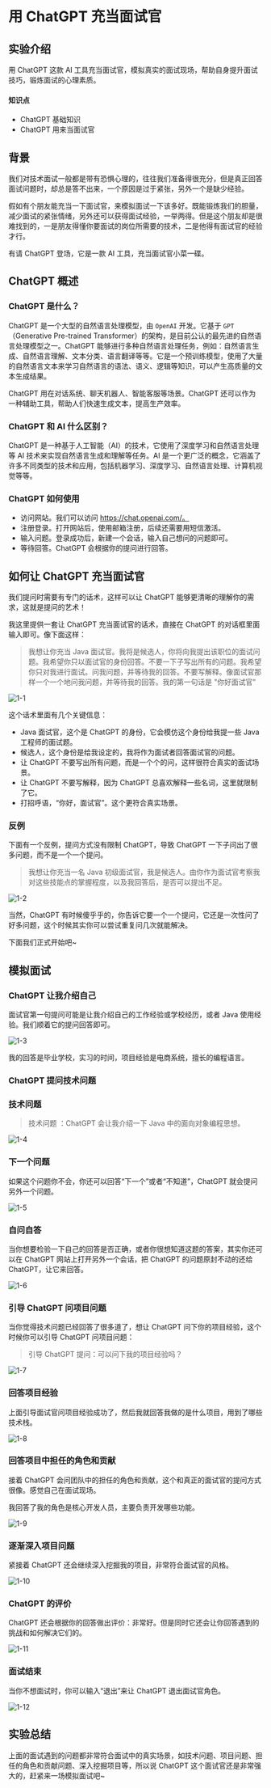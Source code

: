 # 用 ChatGPT 充当面试官

## 实验介绍

用 ChatGPT 这款 AI 工具充当面试官，模拟真实的面试现场，帮助自身提升面试技巧，锻炼面试的心理素质。

#### 知识点

- ChatGPT 基础知识
- ChatGPT 用来当面试官

## 背景

我们对技术面试一般都是带有恐惧心理的，往往我们准备得很充分，但是真正回答面试问题时，却总是答不出来，一个原因是过于紧张，另外一个是缺少经验。

假如有个朋友能充当一下面试官，来模拟面试一下该多好。既能锻炼我们的胆量，减少面试的紧张情绪，另外还可以获得面试经验，一举两得。但是这个朋友却是很难找到的，一是朋友得懂你要面试的岗位所需要的技术，二是他得有面试官的经验才行。

有请 ChatGPT 登场，它是一款 AI 工具，充当面试官小菜一碟。

## ChatGPT 概述

### ChatGPT 是什么？

ChatGPT 是一个大型的自然语言处理模型，由 `OpenAI` 开发。它基于 `GPT`（Generative Pre-trained Transformer）的架构，是目前公认的最先进的自然语言处理模型之一。ChatGPT 能够进行多种自然语言处理任务，例如：自然语言生成、自然语言理解、文本分类、语言翻译等等。它是一个预训练模型，使用了大量的自然语言文本来学习自然语言的语法、语义、逻辑等知识，可以产生高质量的文本生成结果。

ChatGPT 用在对话系统、聊天机器人、智能客服等场景。ChatGPT 还可以作为一种辅助工具，帮助人们快速生成文本，提高生产效率。

### ChatGPT 和 AI 什么区别？

ChatGPT 是一种基于人工智能（AI）的技术，它使用了深度学习和自然语言处理等 AI 技术来实现自然语言生成和理解等任务。AI 是一个更广泛的概念，它涵盖了许多不同类型的技术和应用，包括机器学习、深度学习、自然语言处理、计算机视觉等等。

### ChatGPT 如何使用

- 访问网站。我们可以访问 https://chat.openai.com/。
- 注册登录。打开网站后，使用邮箱注册，后续还需要用短信激活。
- 输入问题。登录成功后，新建一个会话，输入自己想问的问题即可。
- 等待回答。ChatGPT 会根据你的提问进行回答。

## 如何让 ChatGPT 充当面试官

我们提问时需要有专门的话术，这样可以让 ChatGPT 能够更清晰的理解你的需求，这就是提问的艺术！

我这里提供一套让 ChatGPT 充当面试官的话术，直接在 ChatGPT 的对话框里面输入即可。像下面这样：

> 我想让你充当 Java 面试官。我将是候选人，你将向我提出该职位的面试问题。我希望你只以面试官的身份回答。不要一下子写出所有的问题。我希望你只对我进行面试。问我问题，并等待我的回答。不要写解释。像面试官那样一个一个地问我问题，并等待我的回答。我的第一句话是 "你好面试官"

![1-1](1_interview.assets/75d4d42656a07179fd832ef91011e69d-0.png)

这个话术里面有几个关键信息：

- Java 面试官，这个是 ChatGPT 的身份，它会模仿这个身份给我提一些 Java 工程师的面试题。
- 候选人，这个身份是给我设定的，我将作为面试者回答面试官的问题。
- 让 ChatGPT 不要写出所有问题，而是一个个的问，这样很符合真实的面试场景。
- 让 ChatGPT 不要写解释，因为 ChatGPT 总喜欢解释一些名词，这里就限制了它。
- 打招呼语，“你好，面试官”。这个更符合真实场景。

### 反例

下面有一个反例，提问方式没有限制 ChatGPT，导致 ChatGPT 一下子问出了很多问题，而不是一个一个提问。

> 我想让你充当一名 Java 初级面试官，我是候选人。由你作为面试官考察我对这些技能点的掌握程度，以及我回答后，是否可以提出不足。

![1-2](1_interview.assets/ad51bb326362b82ef779025d7c465107-0.png)

当然，ChatGPT 有时候傻乎乎的，你告诉它要一个一个提问，它还是一次性问了好多问题，这个时候其实你可以尝试重复问几次就能解决。

下面我们正式开始吧~

## 模拟面试

### ChatGPT 让我介绍自己

面试官第一句提问可能是让我介绍自己的工作经验或学校经历，或者 Java 使用经验。我们顺着它的提问回答即可。

![1-3](1_interview.assets/0baed3fbc710651c12864806372b47a2-0.png)

我的回答是毕业学校，实习的时间，项目经验是电商系统，擅长的编程语言。

### ChatGPT 提问技术问题

### 技术问题

> 技术问题 ：ChatGPT 会让我介绍一下 Java 中的面向对象编程思想。

![1-4](1_interview.assets/1d80b5b5111a0f0d9330e2a05bfe05fc-0.png)

### 下一个问题

如果这个问题你不会，你还可以回答“下一个”或者“不知道”，ChatGPT 就会提问另外一个问题。

![1-5](1_interview.assets/cc76cd3513ea8b5cbc9b75e2d6d92047-0.png)

### 自问自答

当你想要检验一下自己的回答是否正确，或者你很想知道这题的答案，其实你还可以在 ChatGPT 网站上打开另外一个会话，把 ChatGPT 的问题原封不动的还给 ChatGPT，让它来回答。

![1-6](1_interview.assets/cb2bb0eecdb828717d7c204aa4fdec61-0.png)

### 引导 ChatGPT 问项目问题

当你觉得技术问题已经回答了很多道了，想让 ChatGPT 问下你的项目经验，这个时候你可以引导 ChatGPT 问项目问题：

> 引导 ChatGPT 提问：可以问下我的项目经验吗？

![1-7](1_interview.assets/b1796ba209d6c3d245bf9abccc7df33a-0.png)

### 回答项目经验

上面引导面试官问项目经验成功了，然后我就回答我做的是什么项目，用到了哪些技术栈。

![1-8](1_interview.assets/0de87216f0f4863d05c90d74e15af2bd-0.png)

### 回答项目中担任的角色和贡献

接着 ChatGPT 会问团队中的担任的角色和贡献，这个和真正的面试官的提问方式很像。感觉自己在面试现场。

我回答了我的角色是核心开发人员，主要负责开发哪些功能。

![1-9](1_interview.assets/1c21f662cf253bb352df7850cadec5b2-0.png)

### 逐渐深入项目问题

紧接着 ChatGPT 还会继续深入挖掘我的项目，非常符合面试官的风格。

![1-10](1_interview.assets/d9cbc4a05c2f5300f7656e31e210897a-0.png)

### ChatGPT 的评价

ChatGPT 还会根据你的回答做出评价：非常好。但是同时它还会让你回答遇到的挑战和如何解决它们的。

![1-11](1_interview.assets/3efeb075703466821d3278b7ef700aaa-0.png)

### 面试结束

当你不想面试时，你可以输入“退出”来让 ChatGPT 退出面试官角色。

![1-12](1_interview.assets/f25add0817161736bfadf0a37fac07d4-0.png)

## 实验总结

上面的面试遇到的问题都非常符合面试中的真实场景，如技术问题、项目问题、担任的角色和贡献问题、深入挖掘项目等，所以说 ChatGPT 这个面试官还是非常强大的，赶紧来一场模拟面试吧~